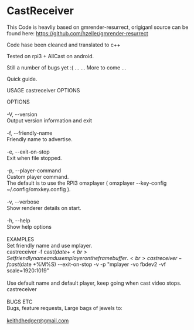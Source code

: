 # CastReceiver

This Code is heavliy based on gmrender-resurrect, origiganl source can be found here:
https://github.com/hzeller/gmrender-resurrect

Code hase been cleaned and translated to c++

Tested on rpi3 + AllCast on android.

Still a number of bugs yet :( ...
...
More to come
...

Quick guide.

USAGE
       castreceiver OPTIONS


OPTIONS<br>
<br>
-V, --version<br>
       Output version information and exit<br>
<br>
-f, --friendly-name<br>
       Friendly name to advertise.<br>
<br>
-e, --exit-on-stop<br>
       Exit when file stopped.<br>
<br>
-p, --player-command<br>
       Custom player command.<br>
       The default is to use the RPI3 omxplayer ( omxplayer --key-config ~/.config/omxkey.config ).<br>
<br>
-v, --verbose<br>
       Show renderer details on start.<br>
<br>
-h, --help<br>
       Show help options<br>
<br>
EXAMPLES<br>
       Set friendly name and use mplayer.<br>
       castreceiver -f cast$(date +%M%S) --exit-on-stop -v -p mplayer<br>
<br>
       Set friendly name and use mplayer on the framebuffer.<br>
       castreceiver -f cast$(date +%M%S) --exit-on-stop -v -p "mplayer -vo fbdev2 -vf scale=1920:1019"<br>
<br>
       Use default name and default player, keep going when cast video stops.<br>
       castreceiver<br>
<br>
BUGS ETC<br>
       Bugs, feature requests, Large bags of jewels to:<br>
<br>
       keithdhedger@gmail.com
